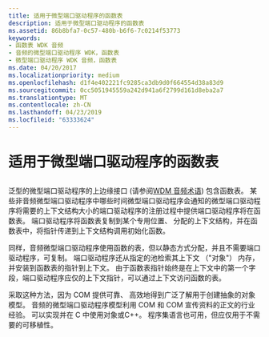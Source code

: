 ```yaml
---
title: 适用于微型端口驱动程序的函数表
description: 适用于微型端口驱动程序的函数表
ms.assetid: 86b8bfa7-0c57-480b-b6f6-7c0214f53773
keywords:
- 函数表 WDK 音频
- 音频的微型端口驱动程序 WDK，函数表
- 微型端口驱动程序 WDK 音频，函数表
ms.date: 04/20/2017
ms.localizationpriority: medium
ms.openlocfilehash: d1f4e402221fc9285ca3db9d0f664554d38a83d9
ms.sourcegitcommit: 0cc5051945559a242d941a6f2799d161d8eba2a7
ms.translationtype: MT
ms.contentlocale: zh-CN
ms.lasthandoff: 04/23/2019
ms.locfileid: "63333624"
---
```

# <a name="function-tables-for-miniport-drivers"></a>适用于微型端口驱动程序的函数表


## <span id="function_tables_for_miniport_drivers"></span><span id="FUNCTION_TABLES_FOR_MINIPORT_DRIVERS"></span>


泛型的微型端口驱动程序的上边缘接口 (请参阅[WDM 音频术语](wdm-audio-terminology.md)) 包含函数表。 某些非音频微型端口驱动程序中哪些时间微型端口驱动程序会通知的微型端口驱动程序将需要的上下文结构大小的端口驱动程序的注册过程中提供端口驱动程序将在函数表。 端口驱动程序将函数表复制到某个专用位置、 分配的上下文结构，并在函数表中，将指针传递到上下文结构调用初始化函数。

同样，音频微型端口驱动程序使用函数的表，但以静态方式分配，并且不需要端口驱动程序，可复制。 端口驱动程序还从指定的池检索其上下文 （"对象"） 内存，并安装到函数表的指针到上下文。 由于函数表指针始终是在上下文中的第一个字段，端口驱动程序应仅的上下文指针，可以通过上下文访问函数的表。

采取这种方法，因为 COM 提供可靠、 高效地得到广泛了解用于创建抽象的对象模型。 音频的微型端口驱动程序模型利用 COM 和 COM 宣传资料的正文的行业经验。 可以实现并在 C 中使用对象或C++。 程序集语言也可用，但应仅用于不需要的可移植性。

 

 




